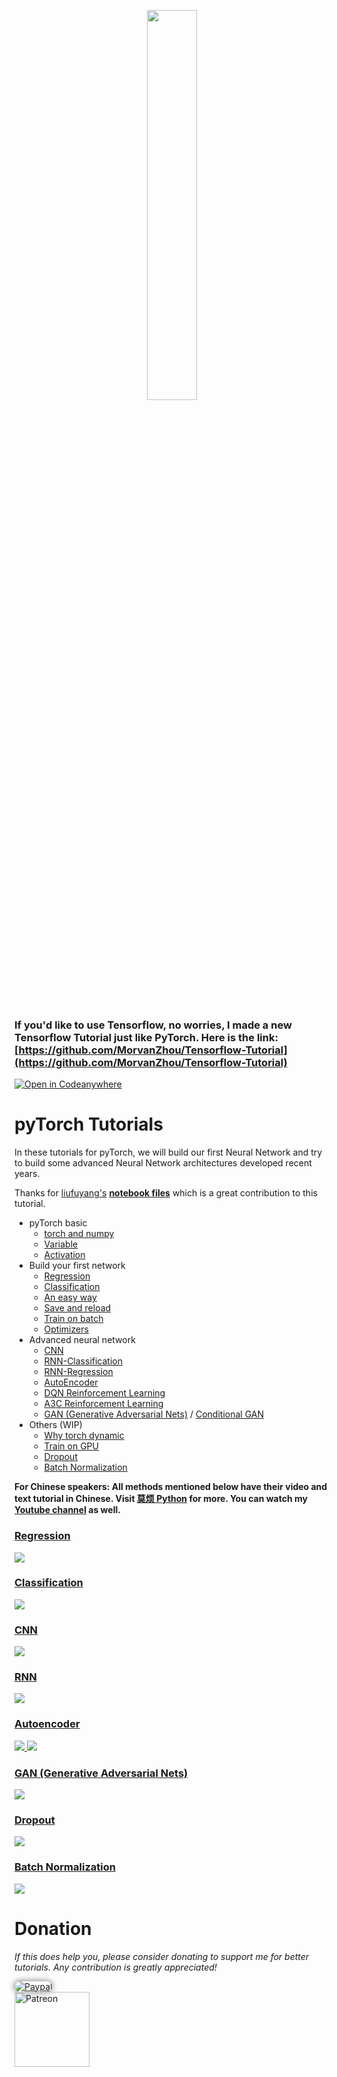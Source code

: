 <p align="center">
    <a href="http://pytorch.org/" target="_blank">
    <img width="40%" src="logo.png" style="max-width:100%;">
    </a>
</p>


<br>

### If you'd like to use **Tensorflow**, no worries, I made a new **Tensorflow Tutorial** just like PyTorch. Here is the link: [https://github.com/MorvanZhou/Tensorflow-Tutorial](https://github.com/MorvanZhou/Tensorflow-Tutorial)

[![Open in Codeanywhere](https://img.shields.io/badge/Open%20in-Codeanywhere-7f3f97)](https://app.codeanywhere.com/#https://github.com/MorvanZhou/PyTorch-Tutorial)


# pyTorch Tutorials

In these tutorials for pyTorch, we will build our first Neural Network and try to build some advanced Neural Network architectures developed recent years.

Thanks for [liufuyang's](https://github.com/liufuyang) [**notebook files**](tutorial-contents-notebooks)
which is a great contribution to this tutorial.

* pyTorch basic
  * [torch and numpy](tutorial-contents/201_torch_numpy.py)
  * [Variable](tutorial-contents/202_variable.py)
  * [Activation](tutorial-contents/203_activation.py)
* Build your first network
  * [Regression](tutorial-contents/301_regression.py)
  * [Classification](tutorial-contents/302_classification.py)
  * [An easy way](tutorial-contents/303_build_nn_quickly.py)
  * [Save and reload](tutorial-contents/304_save_reload.py)
  * [Train on batch](tutorial-contents/305_batch_train.py)
  * [Optimizers](tutorial-contents/306_optimizer.py)
* Advanced neural network
  * [CNN](tutorial-contents/401_CNN.py)
  * [RNN-Classification](tutorial-contents/402_RNN_classifier.py)
  * [RNN-Regression](tutorial-contents/403_RNN_regressor.py)
  * [AutoEncoder](tutorial-contents/404_autoencoder.py)
  * [DQN Reinforcement Learning](tutorial-contents/405_DQN_Reinforcement_learning.py)
  * [A3C Reinforcement Learning](https://github.com/MorvanZhou/pytorch-A3C)
  * [GAN (Generative Adversarial Nets)](tutorial-contents/406_GAN.py) / [Conditional GAN](tutorial-contents/406_conditional_GAN.py)
* Others (WIP)
  * [Why torch dynamic](tutorial-contents/501_why_torch_dynamic_graph.py)
  * [Train on GPU](tutorial-contents/502_GPU.py)
  * [Dropout](tutorial-contents/503_dropout.py)
  * [Batch Normalization](tutorial-contents/504_batch_normalization.py)

**For Chinese speakers: All methods mentioned below have their video and text tutorial in Chinese.
Visit [莫烦 Python](https://mofanpy.com/tutorials/) for more.
You can watch my [Youtube channel](https://www.youtube.com/channel/UCdyjiB5H8Pu7aDTNVXTTpcg) as well.**


### [Regression](tutorial-contents/301_regression.py)

<a href="tutorial-contents/301_regression.py">
    <img class="course-image" src="https://mofanpy.com/static/results/torch/1-1-2.gif">
</a>

### [Classification](tutorial-contents/302_classification.py)

<a href="tutorial-contents/302_classification.py">
    <img class="course-image" src="https://mofanpy.com/static/results/torch/1-1-3.gif">
</a>

### [CNN](tutorial-contents/401_CNN.py)
<a href="tutorial-contents/401_CNN.py">
    <img class="course-image" src="https://mofanpy.com/static/results/torch/4-1-2.gif" >
</a>

### [RNN](tutorial-contents/403_RNN_regressor.py)

<a href="tutorial-contents/403_RNN_regressor.py">
    <img class="course-image" src="https://mofanpy.com/static/results/torch/4-3-1.gif" >
</a>

### [Autoencoder](tutorial-contents/404_autoencoder.py)

<a href="tutorial-contents/403_RNN_regressor.py">
    <img class="course-image" src="https://mofanpy.com/static/results/torch/4-4-1.gif" >
</a>

<a href="tutorial-contents/403_RNN_regressor.py">
    <img class="course-image" src="https://mofanpy.com/static/results/torch/4-4-2.gif" >
</a>

### [GAN (Generative Adversarial Nets)](tutorial-contents/406_GAN.py)
<a href="tutorial-contents/406_GAN.py">
    <img class="course-image" src="https://mofanpy.com/static/results/torch/4-6-1.gif" >
</a>

### [Dropout](tutorial-contents/503_dropout.py)
<a href="tutorial-contents/503_dropout.py">
    <img class="course-image" src="https://mofanpy.com/static/results/torch/5-3-1.gif" >
</a>

### [Batch Normalization](tutorial-contents/504_batch_normalization.py)
<a href="tutorial-contents/504_batch_normalization.py">
    <img class="course-image" src="https://mofanpy.com/static/results/torch/5-4-2.gif" >
</a>

# Donation

*If this does help you, please consider donating to support me for better tutorials. Any contribution is greatly appreciated!*

<div >
  <a href="https://www.paypal.com/cgi-bin/webscr?cmd=_donations&amp;business=morvanzhou%40gmail%2ecom&amp;lc=C2&amp;item_name=MorvanPython&amp;currency_code=AUD&amp;bn=PP%2dDonationsBF%3abtn_donateCC_LG%2egif%3aNonHosted">
    <img style="border-radius: 20px;  box-shadow: 0px 0px 10px 1px  #888888;"
         src="https://www.paypalobjects.com/webstatic/en_US/i/btn/png/silver-pill-paypal-44px.png"
         alt="Paypal"
         height="auto" ></a>
</div>

<div>
  <a href="https://www.patreon.com/morvan">
    <img src="https://mofanpy.com/static/img/support/patreon.jpg"
         alt="Patreon"
         height=120></a>
</div>
